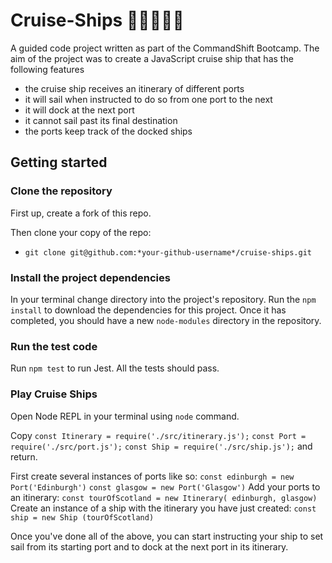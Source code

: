 # Cruise-Ships 🚢🫧🪸🌊🐬 

A guided code project written as part of the CommandShift Bootcamp. The aim of the project was to create a JavaScript cruise ship that has the following features
- the cruise ship receives an itinerary of different ports
- it will sail when instructed to do so from one port to the next
- it will dock at the next port
- it cannot sail past its final destination
- the ports keep track of the docked ships 

## Getting started

### Clone the repository

First up, create a fork of this repo. 

Then clone your copy of the repo: 

- `git clone git@github.com:*your-github-username*/cruise-ships.git`

### Install the project dependencies 

In your terminal change directory into the project's repository. Run the `npm install` to download the dependencies for this project. Once it has completed, you should have a new `node-modules` directory in the repository. 

### Run the test code 

Run `npm test` to run Jest. All the tests should pass. 

### Play Cruise Ships

Open Node REPL in your terminal using `node` command. 

Copy  `const Itinerary = require('./src/itinerary.js');` 
      `const Port = require('./src/port.js');` 
      `const Ship = require('./src/ship.js');`
and return. 

First create several instances of ports like so:
`const edinburgh = new Port('Edinburgh')`
`const glasgow = new Port('Glasgow')`
Add your ports to an itinerary:
`const tourOfScotland = new Itinerary( edinburgh, glasgow)`
Create an instance of a ship with the itinerary you have just created:
`const ship = new Ship (tourOfScotland)`


Once you've done all of the above, you can start instructing your ship to set sail from its starting port and to dock at the next port in its itinerary. 